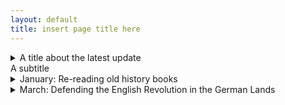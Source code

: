 ```yaml
---
layout: default
title: insert page title here
---
```


<!-- Custom style sheet -->
<link rel="stylesheet" type="text/css" href="../style.css">

<details>
  <summary class="postTitle">A title about the latest update <br>
    <span class="postSubtitle">A subtitle</span>
  </summary>
  
  The body of the post here... Make sure to leave an empty line before starting the blog post body ( e.g. line 13). And make sure to leave another empty line after the complete post (e.g. line 15)
</details>

<details>
  <summary class="postTitle">January: Re-reading old history books
  </summary>
  
Part of the joy of starting a new research project is that you get the chance to read a lot of new literature. I am currently reading about translation and conceptual history, book history and the history of English republicanism. But I am also actively re-reading a lot of older historiography I first came across when I got my teeth stuck into seventeenth-century English republican thought for my MA and PhD theses. One of the books I have recently re-visited is Caroline Robbins’ Eighteenth-Century Commonwealthman (1959), now a classic in its own right.

Of course, a lot of it was still familiar in a reassuring way. The authors it covers, John Milton, James Harrington, Henry Neville, Algernon Sidney, John Toland and Robert Molesworth, among many others - back then virtual strangers I was only slowly getting to know - have by now become old friends.... 
</details>

<details>
  <summary class="postTitle">March: Defending the English Revolution in the German Lands
  </summary>
  
In his study of the contemporary reception of the English Revolution in the German-speaking lands of continental Europe, Günter Berghaus stresses that a large majority of pamphlets published on the subject in German were biased towards the Stuart monarchy. This is little surprising given that the majority of territories were ruled by princes who were understandably unnerved by the recent regicide of Charles I, the overturning of the old order, and the establishment of republican rule. 

Needless to say, John Milton’s Pro Populo Anglicano Defensio (1651), written in Latin to justify the regicide to a wider European audience, and similarly seditious works were soon banned in the Holy Roman Empire. Apparently only few German-language pieces offering a parliamentary or republican perspective of recent events in England escaped the censors....
</details>



